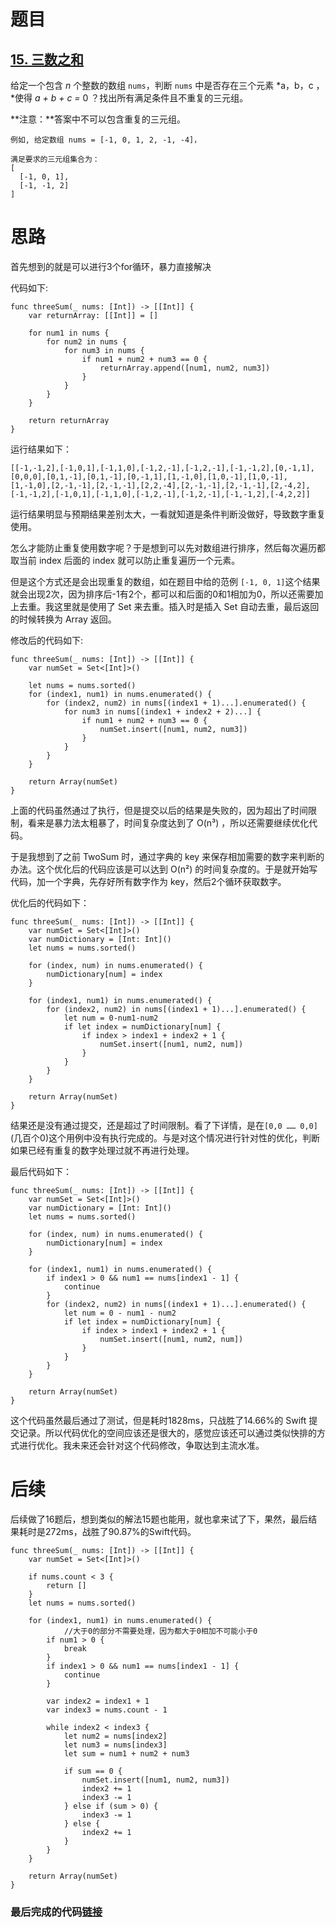 # 题目

## [15. 三数之和](https://leetcode-cn.com/problems/3sum/) 

给定一个包含 *n* 个整数的数组 `nums`，判断 `nums` 中是否存在三个元素 *a，b，c ，*使得 *a + b + c =* 0 ？找出所有满足条件且不重复的三元组。

**注意：**答案中不可以包含重复的三元组。

```
例如, 给定数组 nums = [-1, 0, 1, 2, -1, -4]，

满足要求的三元组集合为：
[
  [-1, 0, 1],
  [-1, -1, 2]
]
```

# 思路

首先想到的就是可以进行3个for循环，暴力直接解决

代码如下:

```
func threeSum(_ nums: [Int]) -> [[Int]] {
    var returnArray: [[Int]] = []

    for num1 in nums {
        for num2 in nums {
            for num3 in nums {
                if num1 + num2 + num3 == 0 {
                    returnArray.append([num1, num2, num3])
                }
            }
        }
    }

    return returnArray
}
```

运行结果如下：

```
[[-1,-1,2],[-1,0,1],[-1,1,0],[-1,2,-1],[-1,2,-1],[-1,-1,2],[0,-1,1],[0,0,0],[0,1,-1],[0,1,-1],[0,-1,1],[1,-1,0],[1,0,-1],[1,0,-1],[1,-1,0],[2,-1,-1],[2,-1,-1],[2,2,-4],[2,-1,-1],[2,-1,-1],[2,-4,2],[-1,-1,2],[-1,0,1],[-1,1,0],[-1,2,-1],[-1,2,-1],[-1,-1,2],[-4,2,2]]
```

运行结果明显与预期结果差别太大，一看就知道是条件判断没做好，导致数字重复使用。 

怎么才能防止重复使用数字呢？于是想到可以先对数组进行排序，然后每次遍历都取当前 index 后面的 index 就可以防止重复遍历一个元素。

但是这个方式还是会出现重复的数组，如在题目中给的范例 `[-1, 0, 1]`这个结果就会出现2次，因为排序后-1有2个，都可以和后面的0和1相加为0，所以还需要加上去重。我这里就是使用了 Set 来去重。插入时是插入 Set 自动去重，最后返回的时候转换为 Array 返回。

修改后的代码如下:

```
func threeSum(_ nums: [Int]) -> [[Int]] {
    var numSet = Set<[Int]>()

    let nums = nums.sorted()
    for (index1, num1) in nums.enumerated() {
        for (index2, num2) in nums[(index1 + 1)...].enumerated() {
            for num3 in nums[(index1 + index2 + 2)...] {
                if num1 + num2 + num3 == 0 {
                    numSet.insert([num1, num2, num3])
                }
            }
        }
    }

    return Array(numSet)
}
```

上面的代码虽然通过了执行，但是提交以后的结果是失败的，因为超出了时间限制，看来是暴力法太粗暴了，时间复杂度达到了 O(n³) ，所以还需要继续优化代码。

于是我想到了之前 TwoSum 时，通过字典的 key 来保存相加需要的数字来判断的办法。这个优化后的代码应该是可以达到 O(n²) 的时间复杂度的。于是就开始写代码，加一个字典，先存好所有数字作为 key，然后2个循环获取数字。

优化后的代码如下：

    func threeSum(_ nums: [Int]) -> [[Int]] {
        var numSet = Set<[Int]>()
        var numDictionary = [Int: Int]()
        let nums = nums.sorted()
    
        for (index, num) in nums.enumerated() {
            numDictionary[num] = index
        }
    
        for (index1, num1) in nums.enumerated() {
            for (index2, num2) in nums[(index1 + 1)...].enumerated() {
                let num = 0-num1-num2
                if let index = numDictionary[num] {
                    if index > index1 + index2 + 1 {
                        numSet.insert([num1, num2, num])
                    }
                }
            }
        }
    
        return Array(numSet)
    }
结果还是没有通过提交，还是超过了时间限制。看了下详情，是在`[0,0 …… 0,0]`(几百个0)这个用例中没有执行完成的。与是对这个情况进行针对性的优化，判断如果已经有重复的数字处理过就不再进行处理。

最后代码如下：

    func threeSum(_ nums: [Int]) -> [[Int]] {
        var numSet = Set<[Int]>()
        var numDictionary = [Int: Int]()
        let nums = nums.sorted()
    
        for (index, num) in nums.enumerated() {
            numDictionary[num] = index
        }
    
        for (index1, num1) in nums.enumerated() {
            if index1 > 0 && num1 == nums[index1 - 1] {
                continue
            }
            for (index2, num2) in nums[(index1 + 1)...].enumerated() {
                let num = 0 - num1 - num2
                if let index = numDictionary[num] {
                    if index > index1 + index2 + 1 {
                        numSet.insert([num1, num2, num])
                    }
                }
            }
        }
    
        return Array(numSet)
    }
这个代码虽然最后通过了测试，但是耗时1828ms，只战胜了14.66%的 Swift 提交记录。所以代码优化的空间应该还是很大的，感觉应该还可以通过类似快排的方式进行优化。我未来还会针对这个代码修改，争取达到主流水准。

# 后续

后续做了16题后，想到类似的解法15题也能用，就也拿来试了下，果然，最后结果耗时是272ms，战胜了90.87%的Swift代码。

```
func threeSum(_ nums: [Int]) -> [[Int]] {
    var numSet = Set<[Int]>()
    
    if nums.count < 3 {
        return []
    }
    let nums = nums.sorted()
    
    for (index1, num1) in nums.enumerated() {
    		//大于0的部分不需要处理，因为都大于0相加不可能小于0
        if num1 > 0 {
            break
        }
        if index1 > 0 && num1 == nums[index1 - 1] {
            continue
        }
        
        var index2 = index1 + 1
        var index3 = nums.count - 1
        
        while index2 < index3 {
            let num2 = nums[index2]
            let num3 = nums[index3]
            let sum = num1 + num2 + num3
            
            if sum == 0 {
                numSet.insert([num1, num2, num3])
                index2 += 1
                index3 -= 1
            } else if (sum > 0) {
                index3 -= 1
            } else {
                index2 += 1
            }
        }
    }
    
    return Array(numSet)
}
```



### 最后完成的代码[链接](https://github.com/pepsikirk/LeetCode/blob/master/Algorithm/15.3Sum/3Sum.swift)




